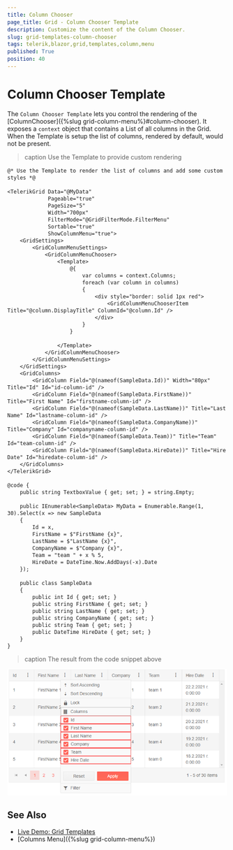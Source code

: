 ```yaml
---
title: Column Chooser
page_title: Grid - Column Chooser Template
description: Customize the content of the Column Chooser.
slug: grid-templates-column-chooser
tags: telerik,blazor,grid,templates,column,menu
published: True
position: 40
---
```


# Column Chooser Template

The `Column Chooser Template` lets you control the rendering of the [ColumnChooser]({%slug grid-column-menu%}#column-chooser). It exposes a `context` object that contains a List of all columns in the Grid. When the Template is setup the list of columns, rendered by default, would not be present.

>caption Use the Template to provide custom rendering

````CSHTML
@* Use the Template to render the list of columns and add some custom styles *@ 

<TelerikGrid Data="@MyData"
             Pageable="true"
             PageSize="5"
             Width="700px"
             FilterMode="@GridFilterMode.FilterMenu"
             Sortable="true"
             ShowColumnMenu="true">
    <GridSettings>
        <GridColumnMenuSettings>
            <GridColumnMenuChooser>
                <Template>
                    @{
                        var columns = context.Columns;
                        foreach (var column in columns)
                        {
                            <div style="border: solid 1px red">
                                <GridColumnMenuChooserItem Title="@column.DisplayTitle" ColumnId="@column.Id" />
                            </div>
                        }
                    }

                </Template>
            </GridColumnMenuChooser>
        </GridColumnMenuSettings>
    </GridSettings>
    <GridColumns>
        <GridColumn Field="@(nameof(SampleData.Id))" Width="80px" Title="Id" Id="id-column-id" />
        <GridColumn Field="@(nameof(SampleData.FirstName))" Title="First Name" Id="firstname-column-id" />
        <GridColumn Field="@(nameof(SampleData.LastName))" Title="Last Name" Id="lastname-column-id" />
        <GridColumn Field="@(nameof(SampleData.CompanyName))" Title="Company" Id="companyname-column-id" />
        <GridColumn Field="@(nameof(SampleData.Team))" Title="Team" Id="team-column-id" />
        <GridColumn Field="@(nameof(SampleData.HireDate))" Title="Hire Date" Id="hiredate-column-id" />
    </GridColumns>
</TelerikGrid>

@code {
    public string TextboxValue { get; set; } = string.Empty;

    public IEnumerable<SampleData> MyData = Enumerable.Range(1, 30).Select(x => new SampleData
    {
        Id = x,
        FirstName = $"FirstName {x}",
        LastName = $"LastName {x}",
        CompanyName = $"Company {x}",
        Team = "team " + x % 5,
        HireDate = DateTime.Now.AddDays(-x).Date
    });

    public class SampleData
    {
        public int Id { get; set; }
        public string FirstName { get; set; }
        public string LastName { get; set; }
        public string CompanyName { get; set; }
        public string Team { get; set; }
        public DateTime HireDate { get; set; }
    }
}
````

>caption The result from the code snippet above

![templated column chooser example](images/templates-column-chooser-example.png)

## See Also

 * [Live Demo: Grid Templates](https://demos.telerik.com/blazor-ui/grid/templates)
 * [Columns Menu]({%slug grid-column-menu%})

